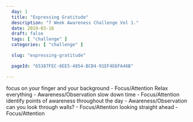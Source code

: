```yaml
---
  day: 1
  title: "Expressing Gratitude"
  description: "7 Week Awareness Challenge Vol 1."
  date: 2019-03-16
  draft: false
  tags: [ "challenge" ]
  categories: [ "challenge" ]

  slug: "expressing-gratitude"

  pageId: "65387FEC-6EE5-4854-BCB4-91EF4E6FA46B"

---
```


focus on your finger and your background - Focus/Attention
Relax everything - Awareness/Observation
slow down time - Focus/Attention
identify points of awareness throughout the day - Awareness/Observation
can you look through walls? - Focus/Attention
looking straight ahead - Focus/Attention

